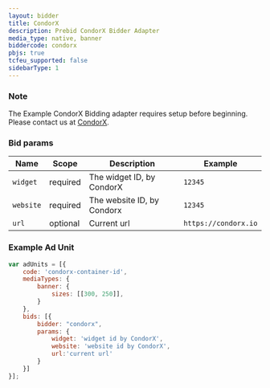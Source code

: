 ```yaml
---
layout: bidder
title: CondorX
description: Prebid CondorX Bidder Adapter
media_type: native, banner
biddercode: condorx
pbjs: true
tcfeu_supported: false
sidebarType: 1
---
```


### Note

The Example CondorX Bidding adapter requires setup before beginning. Please contact us at [CondorX](https://condorx.io).

### Bid params

| Name     | Scope    | Description                                                 | Example              |
|----------|----------|-------------------------------------------------------------|----------------------|
| `widget` | required | The widget ID, by CondorX                                  | `12345`              |
| `website`| required | The website ID, by Condorx                                  | `12345`              |
| `url`    | optional | Current url                                                 | `https://condorx.io` |

### Example Ad Unit

```javascript
var adUnits = [{
    code: 'condorx-container-id',
    mediaTypes: {
        banner: {
            sizes: [[300, 250]],  
        }
    },
    bids: [{
        bidder: "condorx",
        params: {
            widget: 'widget id by CondorX',
            website: 'website id by CondorX',
            url:'current url'
        }
    }]
}];
